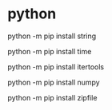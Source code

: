 # python

python -m pip install string

python -m pip install time

python -m pip install itertools

python -m pip install numpy

python -m pip install zipfile
